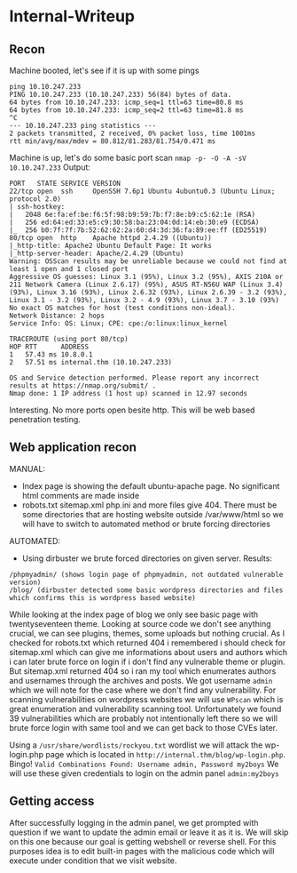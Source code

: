 # Internal-Writeup
## Recon

Machine booted, let's see if it is up with some pings
```
ping 10.10.247.233                         
PING 10.10.247.233 (10.10.247.233) 56(84) bytes of data.
64 bytes from 10.10.247.233: icmp_seq=1 ttl=63 time=80.8 ms
64 bytes from 10.10.247.233: icmp_seq=2 ttl=63 time=81.8 ms
^C
--- 10.10.247.233 ping statistics ---
2 packets transmitted, 2 received, 0% packet loss, time 1001ms
rtt min/avg/max/mdev = 80.812/81.283/81.754/0.471 ms
```

Machine is up, let's do some basic port scan
`nmap -p- -O -A -sV 10.10.247.233`
Output:
```
PORT   STATE SERVICE VERSION
22/tcp open  ssh     OpenSSH 7.6p1 Ubuntu 4ubuntu0.3 (Ubuntu Linux; protocol 2.0)
| ssh-hostkey: 
|   2048 6e:fa:ef:be:f6:5f:98:b9:59:7b:f7:8e:b9:c5:62:1e (RSA)
|   256 ed:64:ed:33:e5:c9:30:58:ba:23:04:0d:14:eb:30:e9 (ECDSA)
|_  256 b0:7f:7f:7b:52:62:62:2a:60:d4:3d:36:fa:89:ee:ff (ED25519)
80/tcp open  http    Apache httpd 2.4.29 ((Ubuntu))
|_http-title: Apache2 Ubuntu Default Page: It works
|_http-server-header: Apache/2.4.29 (Ubuntu)
Warning: OSScan results may be unreliable because we could not find at least 1 open and 1 closed port
Aggressive OS guesses: Linux 3.1 (95%), Linux 3.2 (95%), AXIS 210A or 211 Network Camera (Linux 2.6.17) (95%), ASUS RT-N56U WAP (Linux 3.4) (93%), Linux 3.16 (93%), Linux 2.6.32 (93%), Linux 2.6.39 - 3.2 (93%), Linux 3.1 - 3.2 (93%), Linux 3.2 - 4.9 (93%), Linux 3.7 - 3.10 (93%)
No exact OS matches for host (test conditions non-ideal).
Network Distance: 2 hops
Service Info: OS: Linux; CPE: cpe:/o:linux:linux_kernel

TRACEROUTE (using port 80/tcp)
HOP RTT      ADDRESS
1   57.43 ms 10.8.0.1
2   57.51 ms internal.thm (10.10.247.233)

OS and Service detection performed. Please report any incorrect results at https://nmap.org/submit/ .
Nmap done: 1 IP address (1 host up) scanned in 12.97 seconds
```
Interesting. No more ports open besite http. This will be web based penetration testing.

## Web application recon
MANUAL:
- Index page is showing the default ubuntu-apache page. No significant html comments are made inside
- robots.txt sitemap.xml php.ini and more files give 404. There must be some directories that are hosting website outside /var/www/html so we will have to switch to automated method or brute forcing directories

AUTOMATED:
- Using dirbuster we brute forced directories on given server.
Results:
```
/phpmyadmin/ (shows login page of phpmyadmin, not outdated vulnerable version)
/blog/ (dirbuster detected some basic wordpress directories and files which confirms this is wordpress based website)
```

While looking at the index page of blog we only see basic page with twentyseventeen theme. 
Looking at source code we don't see anything crucial, we can see plugins, themes, some uploads but nothing crucial.
As I checked for robots.txt which returned 404 i remembered i should check for sitemap.xml which can give me informations about users and authors which i can later brute force on login if i don't find any vulnerable theme or plugin.
But sitemap.xml returned 404 so i ran my tool which enumerates authors and usernames through the archives and posts.
We got username `admin` which we will note for the case where we don't find any vulnerability.
For scanning vulnerabilities on wordpress websites we will use `WPscan` which is great enumeration and vulnerability scanning tool.
Unfortunately we found 39 vulnerabilities which are probably not intentionally left there so we will brute force login with same tool and we can get back to those CVEs later.

Using a `/usr/share/wordlists/rockyou.txt` wordlist we will attack the wp-login.php page which is located in `http://internal.thm/blog/wp-login.php`.
Bingo! `Valid Combinations Found: Username admin, Password my2boys`
We will use these given credentials to login on the admin panel
`admin:my2boys`

## Getting access
After successfully logging in the admin panel, we get prompted with question if we want to update the admin email or leave it as it is.
We will skip on this one because our goal is getting webshell or reverse shell.
For this purposes idea is to edit built-in pages with the malicious code which will execute under condition that we visit website.
